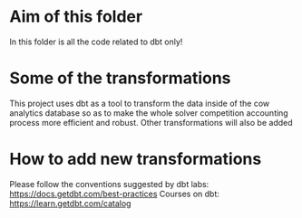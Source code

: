 # Aim of this folder
In this folder is all the code related to dbt only!

# Some of the transformations
This project uses dbt as a tool to transform the data inside of the cow analytics database so as to make the whole solver competition accounting process more efficient and robust.
Other transformations will also be added 

# How to add new transformations
Please follow the conventions suggested by dbt labs: https://docs.getdbt.com/best-practices
Courses on dbt: https://learn.getdbt.com/catalog